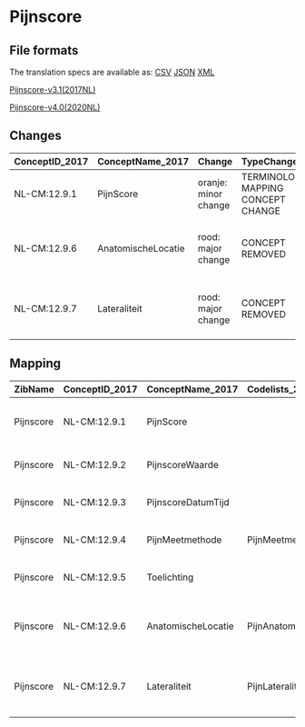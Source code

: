 # Pijnscore
## File formats

The translation specs are available as: 
[CSV](../csv/Pijnscore.csv) [JSON](../json/Pijnscore.json) [XML](../xml/Pijnscore.xml)



[Pijnscore-v3.1(2017NL)](https://zibs.nl/wiki/Pijnscore-v3.1(2017NL))

[Pijnscore-v4.0(2020NL)](https://zibs.nl/wiki/Pijnscore-v4.0(2020NL))









## Changes

| ConceptID_2017   | ConceptName_2017   | Change               | TypeChange                         | Impact_heen   | TRANSLATIE_spec_heen                                                                                              | Impact_terug   | TRANSLATIE_spec_terug                                                | Omschrijving                              |
|:-----------------|:-------------------|:---------------------|:-----------------------------------|:--------------|:------------------------------------------------------------------------------------------------------------------|:---------------|:---------------------------------------------------------------------|:------------------------------------------|
| NL-CM:12.9.1     | PijnScore          | oranje: minor change | TERMINOLOGY MAPPING CONCEPT CHANGE | Medium        | SCT DefintionCode [blank] -> [425401001 Pain intensity rating scale]                                              | Medium         | SCT DefintionCode [425401001 Pain intensity rating scale] -> [blank] | SNOMED CT DefintionCode concept aangepast |
| NL-CM:12.9.6     | AnatomischeLocatie | rood: major change   | CONCEPT REMOVED                    | High          | IF [blank]source->target ELSE [toon en stuur de inhoud van dit data item als vrije tekst naar een 2020 ontvanger] | Low            |                                                                      | anatomische locatie verwijderd            |
| NL-CM:12.9.7     | Lateraliteit       | rood: major change   | CONCEPT REMOVED                    | High          | IF [blank]source->target ELSE [toon en stuur de inhoud van dit data item als vrije tekst naar een 2020 ontvanger] | Low            |                                                                      | anatomische locatie verwijderd            |

## Mapping

| ZibName   | ConceptID_2017   | ConceptName_2017   | Codelists_2017                  | Change                  | ConceptID_2020   | ConceptName_2020               | Codelists_2020           | Bits              | Omschrijving                              | TypeChange                         | Impact_heen   | TRANSLATIE_spec_heen                                                                                              | Impact_terug   | TRANSLATIE_spec_terug                                                |
|:----------|:-----------------|:-------------------|:--------------------------------|:------------------------|:-----------------|:-------------------------------|:-------------------------|:------------------|:------------------------------------------|:-----------------------------------|:--------------|:------------------------------------------------------------------------------------------------------------------|:---------------|:---------------------------------------------------------------------|
| Pijnscore | NL-CM:12.9.1     | PijnScore          |                                 | oranje: minor change    | NL-CM:12.9.1     | PijnScore                      |                          | ZIB-927           | SNOMED CT DefintionCode concept aangepast | TERMINOLOGY MAPPING CONCEPT CHANGE | Medium        | SCT DefintionCode [blank] -> [425401001 Pain intensity rating scale]                                              | Medium         | SCT DefintionCode [425401001 Pain intensity rating scale] -> [blank] |
| Pijnscore | NL-CM:12.9.2     | PijnscoreWaarde    |                                 | groen: geen wijzigingen | NL-CM:12.9.2     | PijnscoreWaarde                |                          |                   |                                           |                                    |               |                                                                                                                   |                |                                                                      |
| Pijnscore | NL-CM:12.9.3     | PijnscoreDatumTijd |                                 | groen: geen wijzigingen | NL-CM:12.9.3     | PijnscoreDatumTijd             |                          |                   |                                           |                                    |               |                                                                                                                   |                |                                                                      |
| Pijnscore | NL-CM:12.9.4     | PijnMeetmethode    | PijnMeetmethodeCodelijst        | groen: geen wijzigingen | NL-CM:12.9.4     | PijnMeetmethode                | PijnMeetmethodeCodelijst |                   |                                           |                                    |               |                                                                                                                   |                |                                                                      |
| Pijnscore | NL-CM:12.9.5     | Toelichting        |                                 | groen: geen wijzigingen | NL-CM:12.9.5     | Toelichting                    |                          |                   |                                           |                                    |               |                                                                                                                   |                |                                                                      |
| Pijnscore | NL-CM:12.9.6     | AnatomischeLocatie | PijnAnatomischeLocatieCodelijst | rood: major change      | NL-CM:12.9.6     | **concept verwijderd in 2020** |                          | ZIB-979 ; ZIB-766 | anatomische locatie verwijderd            | CONCEPT REMOVED                    | High          | IF [blank]source->target ELSE [toon en stuur de inhoud van dit data item als vrije tekst naar een 2020 ontvanger] | Low            |                                                                      |
| Pijnscore | NL-CM:12.9.7     | Lateraliteit       | PijnLateraliteitCodelijst       | rood: major change      | NL-CM:12.9.7     | **concept verwijderd in 2020** |                          | ZIB-979 ; ZIB-766 | anatomische locatie verwijderd            | CONCEPT REMOVED                    | High          | IF [blank]source->target ELSE [toon en stuur de inhoud van dit data item als vrije tekst naar een 2020 ontvanger] | Low            |                                                                      |

